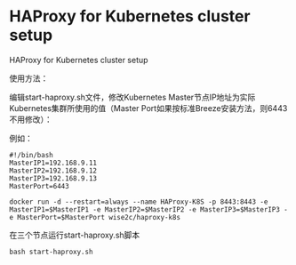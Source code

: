 # HAProxy for Kubernetes cluster setup
HAProxy for Kubernetes cluster setup

使用方法：

编辑start-haproxy.sh文件，修改Kubernetes Master节点IP地址为实际Kubernetes集群所使用的值（Master Port如果按标准Breeze安装方法，则6443不用修改）：

例如：
```
#!/bin/bash
MasterIP1=192.168.9.11
MasterIP2=192.168.9.12
MasterIP3=192.168.9.13
MasterPort=6443

docker run -d --restart=always --name HAProxy-K8S -p 8443:8443 -e MasterIP1=$MasterIP1 -e MasterIP2=$MasterIP2 -e MasterIP3=$MasterIP3 -e MasterPort=$MasterPort wise2c/haproxy-k8s
```

在三个节点运行start-haproxy.sh脚本
```
bash start-haproxy.sh
```
